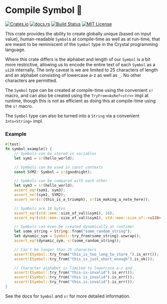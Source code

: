 # Compile Symbol 💠

[![Crates.io](https://img.shields.io/crates/v/compile-symbol)](https://crates.io/crates/compile-symbol)
[![docs.rs](https://img.shields.io/docsrs/compile-symbol?label=docs)](https://docs.rs/compile-symbol/latest/compile-symbol/)
[![Build Status](https://img.shields.io/github/actions/workflow/status/sam0x17/compile-symbol/ci.yaml)](https://github.com/sam0x17/compile-symbol/actions/workflows/ci.yaml?query=branch%3Amain)
[![MIT License](https://img.shields.io/github/license/sam0x17/compile-symbol)](https://github.com/sam0x17/compile-symbol/blob/main/LICENSE)

This crate provides the ability to create globally unique (based on input value),
human-readable `Symbol`s at compile-time as well as at run-time, that are meant to be
reminiscent of the `Symbol` type in the Crystal programming language.

Where this crate differs is the alphabet and length of our `Symbol` is a bit more restrictive,
allowing us to encode the entire text of each `Symbol` as a `u128` internally. The only caveat
is we are limited to 25 characters of length and an alphabet consisting of lowercase a-z as
well as `_`. No other characters are permitted.

The `Symbol` type can be created at compile-time using the convenient `s!` macro, and can also
be created using the `TryFrom<AsRef<str>>` impl at runtime, though this is not as efficient as
doing this at compile-time using the `s!` macro.

The `Symbol` type can also be turned into a `String` via a convenient `Into<String>` impl.

### Example
```rust
#[test]
fn symbol_example() {
    // Symbols can be stored in variables
    let sym1 = s!(hello_world);

    // Symbols can be used in const contexts
    const SYM2: Symbol = s!(goodnight);

    // Symbols can be compared with each other
    let sym3 = s!(hello_world);
    assert_eq!(sym1, sym3);
    assert_ne!(sym1, SYM2);
    assert_ne!(s!(this_is_a_triumph), s!(im_making_a_note_here));

    // Symbols are 16 bytes
    assert_eq!(std::mem::size_of_val(&sym1), 16);
    assert_eq!(std::mem::size_of_val(&sym1), std::mem::size_of::<u128>());

    // Symbols can even be created dynamically at runtime!
    let some_string = String::from("some_random_string");
    let dynamic_sym = Symbol::try_from(some_string).unwrap();
    assert_eq!(dynamic_sym, s!(some_random_string));

    // Can't be longer than 25 characters
    assert!(Symbol::try_from("this_is_too_long_to_store_").is_err());
    assert!(Symbol::try_from("this_is_just_short_enough").is_ok());

    // Character alphabet is limited to lowercase a-z and _
    assert!(Symbol::try_from("this-is-invalid").is_err());
    assert!(Symbol::try_from("this is_invalid").is_err());
    assert!(Symbol::try_from("this.is.invalid").is_err());
}
```

See the docs for `Symbol` and `s!` for more detailed information.
